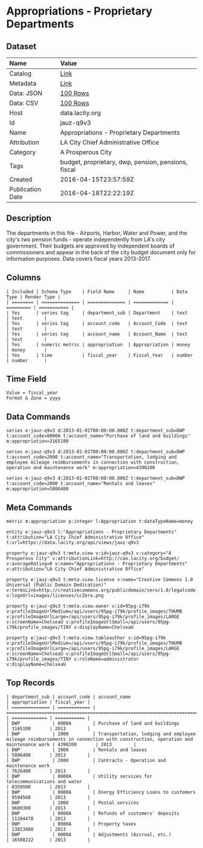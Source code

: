 # Appropriations - Proprietary Departments

## Dataset

| Name | Value |
| :--- | :---- |
| Catalog | [Link](https://catalog.data.gov/dataset/proprietary-budgets-fiscal-years-2013-2017) |
| Metadata | [Link](https://data.lacity.org/api/views/jauz-q9v3) |
| Data: JSON | [100 Rows](https://data.lacity.org/api/views/jauz-q9v3/rows.json?max_rows=100) |
| Data: CSV | [100 Rows](https://data.lacity.org/api/views/jauz-q9v3/rows.csv?max_rows=100) |
| Host | data.lacity.org |
| Id | jauz-q9v3 |
| Name | Appropriations - Proprietary Departments |
| Attribution | LA City Chief Administrative Office |
| Category | A Prosperous City |
| Tags | budget, proprietary, dwp, pension, pensions, fiscal |
| Created | 2016-04-15T23:57:59Z |
| Publication Date | 2016-04-18T22:22:19Z |

## Description

The departments in this file - Airports, Harbor, Water and Power, and the city's two pension funds - operate independently from LA's city government. Their budgets are approved by independent boards of commissioners and appear in the back of the city budget document only for information purposes. Data covers fiscal years 2013-2017.

## Columns

```ls
| Included | Schema Type    | Field Name     | Name          | Data Type | Render Type |
| ======== | ============== | ============== | ============= | ========= | =========== |
| Yes      | series tag     | department_sub | Department    | text      | text        |
| Yes      | series tag     | account_code   | Account_Code  | text      | text        |
| Yes      | series tag     | account_name   | Account_Name  | text      | text        |
| Yes      | numeric metric | appropriation  | Appropriation | money     | money       |
| Yes      | time           | fiscal_year    | Fiscal_Year   | number    | number      |
```

## Time Field

```ls
Value = fiscal_year
Format & Zone = yyyy
```

## Data Commands

```ls
series e:jauz-q9v3 d:2013-01-01T00:00:00.000Z t:department_sub=DWP t:account_code=0000A t:account_name="Purchase of land and buildings" m:appropriation=3165100

series e:jauz-q9v3 d:2013-01-01T00:00:00.000Z t:department_sub=DWP t:account_code=2000 t:account_name="Transportation, lodging and employee mileage reimbursements in connection with construction, operation and maintenance work" m:appropriation=4390200

series e:jauz-q9v3 d:2013-01-01T00:00:00.000Z t:department_sub=DWP t:account_code=2000 t:account_name="Rentals and leases" m:appropriation=5806400
```

## Meta Commands

```ls
metric m:appropriation p:integer l:Appropriation t:dataTypeName=money

entity e:jauz-q9v3 l:"Appropriations - Proprietary Departments" t:attribution="LA City Chief Administrative Office" t:url=https://data.lacity.org/api/views/jauz-q9v3

property e:jauz-q9v3 t:meta.view v:id=jauz-q9v3 v:category="A Prosperous City" v:attributionLink=http://cao.lacity.org/budget/ v:averageRating=0 v:name="Appropriations - Proprietary Departments" v:attribution="LA City Chief Administrative Office"

property e:jauz-q9v3 t:meta.view.license v:name="Creative Commons 1.0 Universal (Public Domain Dedication)" v:termsLink=http://creativecommons.org/publicdomain/zero/1.0/legalcode v:logoUrl=images/licenses/ccZero.png

property e:jauz-q9v3 t:meta.view.owner v:id=95pg-i79k v:profileImageUrlMedium=/api/users/95pg-i79k/profile_images/THUMB v:profileImageUrlLarge=/api/users/95pg-i79k/profile_images/LARGE v:screenName=ChelseaU v:profileImageUrlSmall=/api/users/95pg-i79k/profile_images/TINY v:displayName=ChelseaU

property e:jauz-q9v3 t:meta.view.tableauthor v:id=95pg-i79k v:profileImageUrlMedium=/api/users/95pg-i79k/profile_images/THUMB v:profileImageUrlLarge=/api/users/95pg-i79k/profile_images/LARGE v:screenName=ChelseaU v:profileImageUrlSmall=/api/users/95pg-i79k/profile_images/TINY v:roleName=administrator v:displayName=ChelseaU
```

## Top Records

```ls
| department_sub | account_code | account_name                                                                                                                | appropriation | fiscal_year | 
| ============== | ============ | =========================================================================================================================== | ============= | =========== | 
| DWP            | 0000A        | Purchase of land and buildings                                                                                              | 3165100       | 2013        | 
| DWP            | 2000         | Transportation, lodging and employee mileage reimbursements in connection with construction, operation and maintenance work | 4390200       | 2013        | 
| DWP            | 2000         | Rentals and leases                                                                                                          | 5806400       | 2013        | 
| DWP            | 2000         | Contracts - Operation and maintenance work                                                                                  | 7626400       | 2013        | 
| DWP            | 0000A        | Utility services for telecommunications and water                                                                           | 8359500       | 2013        | 
| DWP            | 0000A        | Energy Efficiency Loans to customers                                                                                        | 9594500       | 2013        | 
| DWP            | 2000         | Postal services                                                                                                             | 9600300       | 2013        | 
| DWP            | 0000A        | Refunds of customers' deposits                                                                                              | 11284478      | 2013        | 
| DWP            | 0000A        | Property taxes                                                                                                              | 13823400      | 2013        | 
| DWP            | 0000A        | Adjustments (Accrual, etc.)                                                                                                 | 16508222      | 2013        | 
```
